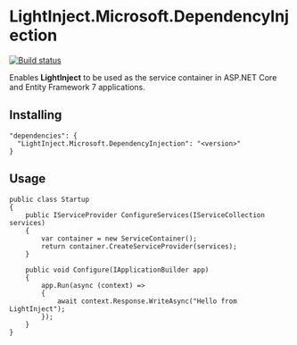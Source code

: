 # LightInject.Microsoft.DependencyInjection

[![Build status](https://ci.appveyor.com/api/projects/status/opvt2on49ta4i8v4?svg=true)](https://ci.appveyor.com/project/seesharper/lightinject-microsoft-dependencyinjection)

Enables **LightInject** to be used as the service container in ASP.NET Core and Entity Framework 7 applications.
 
## Installing
```
"dependencies": {
  "LightInject.Microsoft.DependencyInjection": "<version>"
}
```
	
## Usage
```
public class Startup
{       
    public IServiceProvider ConfigureServices(IServiceCollection services)
    {
        var container = new ServiceContainer();
        return container.CreateServiceProvider(services);
    }
    
    public void Configure(IApplicationBuilder app)
    {          
        app.Run(async (context) =>
        {
            await context.Response.WriteAsync("Hello from LightInject");
        });
    }
}

```



